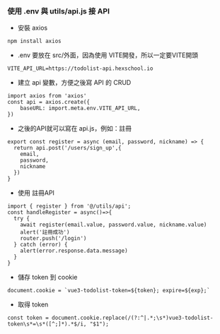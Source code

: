 ### 使用 .env 與 utils/api.js 接 API
- 安裝 axios
```
npm install axios
```

- .env 要放在 src/外面，因為使用 VITE開發，所以一定要VITE開頭

```
VITE_API_URL=https://todolist-api.hexschool.io
```

- 建立 api 變數，方便之後寫 API 的 CRUD
```
import axios from 'axios'
const api = axios.create({
    baseURL: import.meta.env.VITE_API_URL,
})
```
- 之後的API就可以寫在 api.js，例如：註冊
```
export const register = async (email, password, nickname) => {
  return api.post('/users/sign_up',{
    email,
    password,
    nickname
  })
}
```
- 使用 註冊API
```
import { register } from '@/utils/api';
const handleRegister = async()=>{
  try {
    await register(email.value, password.value, nickname.value)
    alert('註冊成功')
    router.push('/login')
  } catch (error) {
    alert(error.response.data.message)
  }
}
```
- 儲存 token 到 cookie
```
document.cookie = `vue3-todolist-token=${token}; expire=${exp};`
```

- 取得 token
```
const token = document.cookie.replace(/(?:^|.*;\s*)vue3-todolist-token\s*=\s*([^;]*).*$/i, "$1");
```



